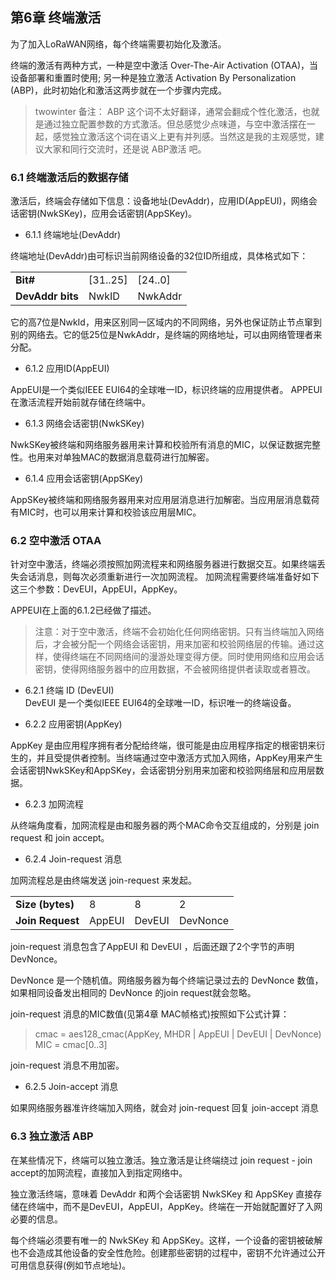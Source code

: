 

## **第6章 终端激活**

为了加入LoRaWAN网络，每个终端需要初始化及激活。

终端的激活有两种方式，一种是空中激活 Over-The-Air Activation (OTAA)，当设备部署和重置时使用; 另一种是独立激活 Activation By Personalization (ABP)，此时初始化和激活这两步就在一个步骤内完成。

> twowinter 备注： ABP 这个词不太好翻译，通常会翻成个性化激活，也就是通过独立配置参数的方式激活。但总感觉少点味道，与空中激活摆在一起，感觉独立激活这个词在语义上更有并列感。当然这是我的主观感觉，建议大家和同行交流时，还是说 ABP激活 吧。

### <a name="6.1">6.1 终端激活后的数据存储</a>

激活后，终端会存储如下信息：设备地址(DevAddr)，应用ID(AppEUI)，网络会话密钥(NwkSKey)，应用会话密钥(AppSKey)。

- 6.1.1 终端地址(DevAddr)

终端地址(DevAddr)由可标识当前网络设备的32位ID所组成，具体格式如下：

<table>
   <tr>
      <td><b>Bit#</b></td>
      <td>[31..25]</td>
      <td>[24..0]</td>
   </tr>
   <tr>
      <td><b>DevAddr bits</b></td>
      <td>NwkID</td>
      <td>NwkAddr</td>
   </tr>
</table>

它的高7位是NwkId，用来区别同一区域内的不同网络，另外也保证防止节点窜到别的网络去。它的低25位是NwkAddr，是终端的网络地址，可以由网络管理者来分配。

- 6.1.2 应用ID(AppEUI)

AppEUI是一个类似IEEE EUI64的全球唯一ID，标识终端的应用提供者。
APPEUI在激活流程开始前就存储在终端中。

- 6.1.3 网络会话密钥(NwkSKey)

NwkSKey被终端和网络服务器用来计算和校验所有消息的MIC，以保证数据完整性。也用来对单独MAC的数据消息载荷进行加解密。

- 6.1.4 应用会话密钥(AppSKey)

AppSKey被终端和网络服务器用来对应用层消息进行加解密。当应用层消息载荷有MIC时，也可以用来计算和校验该应用层MIC。

### <a name="6.2">6.2 空中激活 OTAA</a>

针对空中激活，终端必须按照加网流程来和网络服务器进行数据交互。如果终端丢失会话消息，则每次必须重新进行一次加网流程。
加网流程需要终端准备好如下这三个参数：DevEUI，AppEUI，AppKey。

APPEUI在上面的6.1.2已经做了描述。

> 注意：对于空中激活，终端不会初始化任何网络密钥。只有当终端加入网络后，才会被分配一个网络会话密钥，用来加密和校验网络层的传输。通过这样，使得终端在不同网络间的漫游处理变得方便。同时使用网络和应用会话密钥，使得网络服务器中的应用数据，不会被网络提供者读取或者篡改。

- <a name="6.2.1">6.2.1 终端 ID (DevEUI)</a>  
DevEUI 是一个类似IEEE EUI64的全球唯一ID，标识唯一的终端设备。

- <a name="6.2.2">6.2.2 应用密钥(AppKey)</a>  

AppKey 是由应用程序拥有者分配给终端，很可能是由应用程序指定的根密钥来衍生的，并且受提供者控制。当终端通过空中激活方式加入网络，AppKey用来产生会话密钥NwkSKey和AppSKey，会话密钥分别用来加密和校验网络层和应用层数据。

- <a name="6.2.3">6.2.3 加网流程</a>

从终端角度看，加网流程是由和服务器的两个MAC命令交互组成的，分别是 join request 和 join accept。

- <a name="6.2.4">6.2.4 Join-request 消息</a>

加网流程总是由终端发送 join-request 来发起。

<table>
   <tr>
      <td><b>Size (bytes)</b></td>
      <td>8</td>
      <td>8</td>
	  <td>2</td>
   </tr>
   <tr>
      <td><b>Join Request</b></td>
      <td>AppEUI</td>
      <td>DevEUI</td>
	  <td>DevNonce</td>
   </tr>
</table>

join-request 消息包含了AppEUI 和 DevEUI ，后面还跟了2个字节的声明 DevNonce。

DevNonce 是一个随机值。网络服务器为每个终端记录过去的 DevNonce 数值，如果相同设备发出相同的 DevNonce 的join request就会忽略。

join-request 消息的MIC数值(见第4章 MAC帧格式)按照如下公式计算：

> cmac = aes128_cmac(AppKey, MHDR | AppEUI | DevEUI | DevNonce)
> MIC = cmac[0..3]

join-request 消息不用加密。


- <a name="6.2.5">6.2.5 Join-accept 消息</a>

如果网络服务器准许终端加入网络，就会对 join-request 回复 join-accept 消息


### <a name="6.3">6.3 独立激活 ABP</a>

在某些情况下，终端可以独立激活。独立激活是让终端绕过 join request - join accept的加网流程，直接加入到指定网络中。

独立激活终端，意味着 DevAddr 和两个会话密钥 NwkSKey 和 AppSKey 直接存储在终端中，而不是DevEUI，AppEUI，AppKey。终端在一开始就配置好了入网必要的信息。

每个终端必须要有唯一的 NwkSKey 和 AppSKey。这样，一个设备的密钥被破解也不会造成其他设备的安全性危险。创建那些密钥的过程中，密钥不允许通过公开可用信息获得(例如节点地址)。


